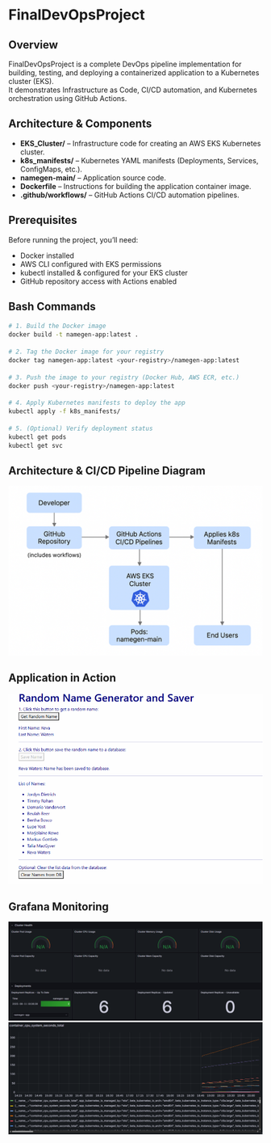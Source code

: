 # FinalDevOpsProject

## Overview
FinalDevOpsProject is a complete DevOps pipeline implementation for building, testing, and deploying a containerized application to a Kubernetes cluster (EKS).  
It demonstrates Infrastructure as Code, CI/CD automation, and Kubernetes orchestration using GitHub Actions.

## Architecture & Components
- **EKS_Cluster/** – Infrastructure code for creating an AWS EKS Kubernetes cluster.
- **k8s_manifests/** – Kubernetes YAML manifests (Deployments, Services, ConfigMaps, etc.).
- **namegen-main/** – Application source code.
- **Dockerfile** – Instructions for building the application container image.
- **.github/workflows/** – GitHub Actions CI/CD automation pipelines.

## Prerequisites
Before running the project, you’ll need:
- Docker installed
- AWS CLI configured with EKS permissions
- kubectl installed & configured for your EKS cluster
- GitHub repository access with Actions enabled

## Bash Commands

```bash
# 1. Build the Docker image
docker build -t namegen-app:latest .

# 2. Tag the Docker image for your registry
docker tag namegen-app:latest <your-registry>/namegen-app:latest

# 3. Push the image to your registry (Docker Hub, AWS ECR, etc.)
docker push <your-registry>/namegen-app:latest

# 4. Apply Kubernetes manifests to deploy the app
kubectl apply -f k8s_manifests/

# 5. (Optional) Verify deployment status
kubectl get pods
kubectl get svc
```
## Architecture & CI/CD Pipeline Diagram
![Diagram](ScreenShots/6c280434-609a-406a-9f61-ae2ef5215fa9.png)  

## Application in Action
![Website App](ScreenShots/1.png)  

## Grafana Monitoring
![Grafana Dashboard 1](ScreenShots/5.png)  
![Grafana Dashboard 2](ScreenShots/6.png)  


